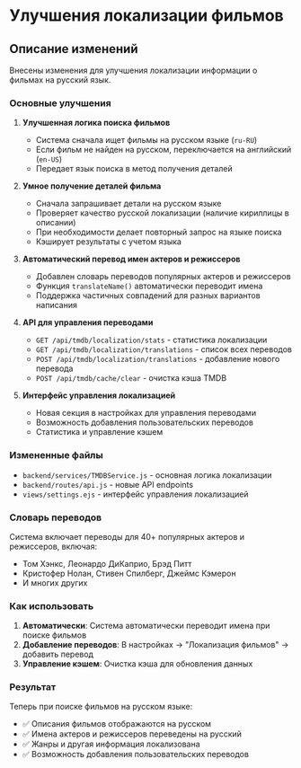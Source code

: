 # Улучшения локализации фильмов

## Описание изменений

Внесены изменения для улучшения локализации информации о фильмах на русский язык.

### Основные улучшения

1. **Улучшенная логика поиска фильмов**
   - Система сначала ищет фильмы на русском языке (`ru-RU`)
   - Если фильм не найден на русском, переключается на английский (`en-US`)
   - Передает язык поиска в метод получения деталей

2. **Умное получение деталей фильма**
   - Сначала запрашивает детали на русском языке
   - Проверяет качество русской локализации (наличие кириллицы в описании)
   - При необходимости делает повторный запрос на языке поиска
   - Кэширует результаты с учетом языка

3. **Автоматический перевод имен актеров и режиссеров**
   - Добавлен словарь переводов популярных актеров и режиссеров
   - Функция `translateName()` автоматически переводит имена
   - Поддержка частичных совпадений для разных вариантов написания

4. **API для управления переводами**
   - `GET /api/tmdb/localization/stats` - статистика локализации
   - `GET /api/tmdb/localization/translations` - список всех переводов
   - `POST /api/tmdb/localization/translations` - добавление нового перевода
   - `POST /api/tmdb/cache/clear` - очистка кэша TMDB

5. **Интерфейс управления локализацией**
   - Новая секция в настройках для управления переводами
   - Возможность добавления пользовательских переводов
   - Статистика и управление кэшем

### Измененные файлы

- `backend/services/TMDBService.js` - основная логика локализации
- `backend/routes/api.js` - новые API endpoints
- `views/settings.ejs` - интерфейс управления локализацией

### Словарь переводов

Система включает переводы для 40+ популярных актеров и режиссеров, включая:
- Том Хэнкс, Леонардо ДиКаприо, Брэд Питт
- Кристофер Нолан, Стивен Спилберг, Джеймс Кэмерон
- И многих других

### Как использовать

1. **Автоматически**: Система автоматически переводит имена при поиске фильмов
2. **Добавление переводов**: В настройках → "Локализация фильмов" → добавить перевод
3. **Управление кэшем**: Очистка кэша для обновления данных

### Результат

Теперь при поиске фильмов на русском языке:
- ✅ Описания фильмов отображаются на русском
- ✅ Имена актеров и режиссеров переведены на русский
- ✅ Жанры и другая информация локализована
- ✅ Возможность добавления пользовательских переводов